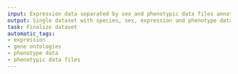 ```yaml
---
input: Expression data separated by sex and phenotypic data files annotated with gene ontologies
output: Single dataset with species, sex, expression and phenotype data
task: Finalize dataset
automatic_tags:
- expression
- gene ontologies
- phenotype data
- phenotypic data files
---
```

